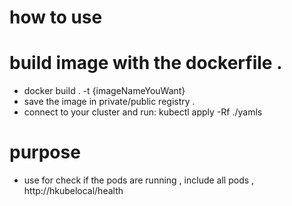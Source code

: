 # how to use 

# build image with the dockerfile .

- docker build . -t {imageNameYouWant}
- save the image in private/public registry . 
- connect to your cluster and run: kubectl apply -Rf ./yamls

# purpose 
- use for check if the pods are running , include all pods , http://hkubelocal/health